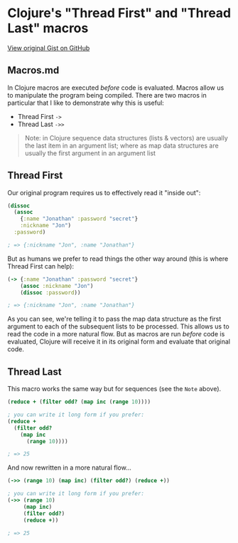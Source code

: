 # Clojure's "Thread First" and "Thread Last" macros

[View original Gist on GitHub](https://gist.github.com/Integralist/11394651)

## Macros.md

In Clojure macros are executed *before* code is evaluated. Macros allow us to manipulate the program being compiled. There are two macros in particular that I like to demonstrate why this is useful:

- Thread First `->`
- Thread Last `->>`

> Note: in Clojure sequence data structures (lists & vectors) are usually the last item in an argument list; where as map data structures are usually the first argument in an argument list

## Thread First

Our original program requires us to effectively read it "inside out":

```clj
(dissoc
  (assoc 
    {:name "Jonathan" :password "secret"} 
    :nickname "Jon") 
  :password)

; => {:nickname "Jon", :name "Jonathan"}
```

But as humans we prefer to read things the other way around (this is where Thread First can help):

```clj
(-> {:name "Jonathan" :password "secret"}
    (assoc :nickname "Jon")
    (dissoc :password))

; => {:nickname "Jon", :name "Jonathan"} 
```

As you can see, we're telling it to pass the map data structure as the first argument to each of the subsequent lists to be processed. This allows us to read the code in a more natural flow. But as macros are run *before* code is evaluated, Clojure will receive it in its original form and evaluate that original code.

## Thread Last

This macro works the same way but for sequences (see the `Note` above).

```clj
(reduce + (filter odd? (map inc (range 10))))

; you can write it long form if you prefer:
(reduce + 
  (filter odd? 
    (map inc 
      (range 10))))

; => 25
```

And now rewritten in a more natural flow...

```clj
(->> (range 10) (map inc) (filter odd?) (reduce +))

; you can write it long form if you prefer:
(->> (range 10)
     (map inc)
     (filter odd?)
     (reduce +))

; => 25
```

